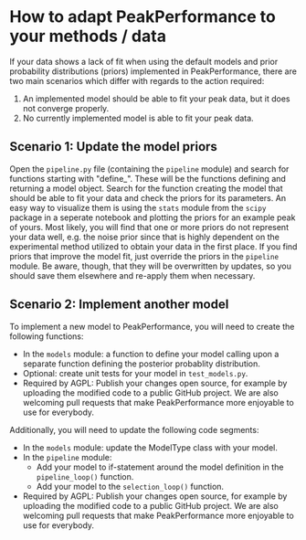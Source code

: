 # How to adapt PeakPerformance to your methods / data
If your data shows a lack of fit when using the default models and prior probability distributions (priors) implemented in PeakPerformance, there are two main scenarios which differ with regards to the action required:

1. An implemented model should be able to fit your peak data, but it does not converge properly.
2. No currently implemented model is able to fit your peak data.

## Scenario 1: Update the model priors
Open the `pipeline.py` file (containing the `pipeline` module) and search for functions starting with "define_".
These will be the functions defining and returning a model object.
Search for the function creating the model that should be able to fit your data and check the priors for its parameters.
An easy way to visualize them is using the `stats` module from the `scipy` package in a seperate notebook and plotting the priors for an example peak of yours.
Most likely, you will find that one or more priors do not represent your data well, e.g. the noise prior since that is highly dependent on the experimental method utilized to obtain your data in the first place.
If you find priors that improve the model fit, just override the priors in the `pipeline` module.
Be aware, though, that they will be overwritten by updates, so you should save them elsewhere and re-apply them when necessary.

## Scenario 2: Implement another model
To implement a new model to PeakPerformance, you will need to create the following functions:

- In the `models` module: a function to define your model calling upon a separate function defining the posterior probablity distribution.
- Optional: create unit tests for your model in `test_models.py`.
- Required by AGPL: Publish your changes open source, for example by uploading the modified code to a public GitHub project. We are also welcoming pull requests that make PeakPerformance more enjoyable to use for everybody.


Additionally, you will need to update the following code segments:

- In the `models` module: update the ModelType class with your model.
- In the `pipeline` module:
  - Add your model to if-statement around the model definition in the `pipeline_loop()` function.
  - Add your model to the `selection_loop()` function.
- Required by AGPL: Publish your changes open source, for example by uploading the modified code to a public GitHub project. We are also welcoming pull requests that make PeakPerformance more enjoyable to use for everybody.
